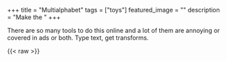 +++
title =  "Multialphabet"
tags = ["toys"]
featured_image = ""
description = "Make the "
+++

There are so many tools to do this online and a lot of them are annoying or covered in ads or both. Type text, get transforms.

{{< raw >}}
    <script>
      const randomChoice = (array) =>
        array[Math.floor(Math.random() * array.length)];

      const plainAlphabetMapping = (...alphabetString) => {
        return (mappingString) =>
          [
            ...(mappingString.trim().length === 0
              ? randomChoice([
                  "We hold these truths to be self-evident, that all men are created equal, that they are endowed by their Creator with certain unalienable Rights, that among these are Life, Liberty and the pursuit of Happiness.",
                  "Whereas recognition of the inherent dignity and of the equal and inalienable rights of all members of the human family is the foundation of freedom, justice and peace in the world,",
                  "Space: the final frontier. These are the voyages of the starship Enterprise. Its continuing mission: to explore strange new worlds, to seek out new life and new civilizations, to boldly go where no man has gone before",
                  `So, I want you to get up now. I want all of you to get up out of your chairs. I want you to get up right now and go to the window, open it, and stick your head out and yell, "I'm as mad as hell, and I'm not going to take this anymore!!"`,
                  "Hello from the children of planet Earth.",
                  `I know how hard it is down in Chino
I know how you struggle just to get by
I know they got farm fresh eggs down in Chino
And tract homes reasonably priced`,
                  `I don't wanna pay for anything
Clothes and food and drugs for free
If it was 1970
I'd have a job at a factory`,
                ])
              : mappingString),
          ]
            .map((letter, i) => {
              const charCode = letter.charCodeAt(0);
              if (charCode >= 65 && charCode <= 91) {
                return alphabetString[charCode - 65] ?? letter;
              }
              if (charCode >= 97 && charCode <= 123) {
                return alphabetString[charCode - 97 + 26] ?? letter;
              }

              return letter;
            })
            .join("");
      };

      const translators = {
        Bold: plainAlphabetMapping(
          "𝐀",
          "𝐁",
          "𝐂",
          "𝐃",
          "𝐄",
          "𝐅",
          "𝐆",
          "𝐇",
          "𝐈",
          "𝐉",
          "𝐊",
          "𝐋",
          "𝐌",
          "𝐍",
          "𝐎",
          "𝐏",
          "𝐐",
          "𝐑",
          "𝐒",
          "𝐓",
          "𝐔",
          "𝐕",
          "𝐖",
          "𝐗",
          "𝐘",
          "𝐙",
          "𝐚",
          "𝐛",
          "𝐜",
          "𝐝",
          "𝐞",
          "𝐟",
          "𝐠",
          "𝐡",
          "𝐢",
          "𝐣",
          "𝐤",
          "𝐥",
          "𝐦",
          "𝐧",
          "𝐨",
          "𝐩",
          "𝐪",
          "𝐫",
          "𝐬",
          "𝐭",
          "𝐮",
          "𝐯",
          "𝐰",
          "𝐱",
          "𝐲",
          "𝐳"
        ),
        Italic: plainAlphabetMapping(
          "𝐴",
          "𝐵",
          "𝐶",
          "𝐷",
          "𝐸",
          "𝐹",
          "𝐺",
          "𝐻",
          "𝐼",
          "𝐽",
          "𝐾",
          "𝐿",
          "𝑀",
          "𝑁",
          "𝑂",
          "𝑃",
          "𝑄",
          "𝑅",
          "𝑆",
          "𝑇",
          "𝑈",
          "𝑉",
          "𝑊",
          "𝑋",
          "𝑌",
          "𝑍",
          "𝑎",
          "𝑏",
          "𝑐",
          "𝑑",
          "𝑒",
          "𝑓",
          "𝑔",
          "𝒉",
          "𝑖",
          "𝑗",
          "𝑘",
          "𝑙",
          "𝑚",
          "𝑛",
          "𝑜",
          "𝑝",
          "𝑞",
          "𝑟",
          "𝑠",
          "𝑡",
          "𝑢",
          "𝑣",
          "𝑤",
          "𝑥",
          "𝑦",
          "𝑧"
        ),
        "Bold Italic": plainAlphabetMapping(
          "𝑨",
          "𝑩",
          "𝑪",
          "𝑫",
          "𝑬",
          "𝑭",
          "𝑮",
          "𝑯",
          "𝑰",
          "𝑱",
          "𝑲",
          "𝑳",
          "𝑴",
          "𝑵",
          "𝑶",
          "𝑷",
          "𝑸",
          "𝑹",
          "𝑺",
          "𝑻",
          "𝑼",
          "𝑽",
          "𝑾",
          "𝑿",
          "𝒀",
          "𝒁",
          "𝒂",
          "𝒃",
          "𝒄",
          "𝒅",
          "𝒆",
          "𝒇",
          "𝒈",
          "𝒉",
          "𝒊",
          "𝒋",
          "𝒌",
          "𝒍",
          "𝒎",
          "𝒏",
          "𝒐",
          "𝒑",
          "𝒒",
          "𝒓",
          "𝒔",
          "𝒕",
          "𝒖",
          "𝒗",
          "𝒘",
          "𝒙",
          "𝒚",
          "𝒛"
        ),
        "Italic Cursive": plainAlphabetMapping(
          "𝒜",
          "𝓑",
          "𝒞",
          "𝒟",
          "𝓔",
          "𝓕",
          "𝒢",
          "𝓗",
          "I",
          "𝓘",
          "𝒥",
          "𝒦",
          "𝓛",
          "𝓜",
          "𝒩",
          "𝒪",
          "𝒫",
          "𝒬",
          "𝒮",
          "𝒯",
          "𝒰",
          "𝒱",
          "𝒲",
          "𝒳",
          "𝒴",
          "𝒵",
          "𝒶",
          "𝒷",
          "𝒸",
          "𝒹",
          "𝓮",
          "𝒻",
          "𝓰",
          "𝒽",
          "𝒾",
          "𝒿",
          "𝓀",
          "𝓁",
          "𝓂",
          "𝓃",
          "𝓸",
          "𝓅",
          "𝓆",
          "𝓇",
          "𝓈",
          "𝓉",
          "𝓊",
          "𝓋",
          "𝓌",
          "𝓍",
          "𝓎",
          "𝓏"
        ),
        "Bold Italic Cursive": plainAlphabetMapping(
          "𝓐",
          "𝓑",
          "𝓒",
          "𝓓",
          "𝓔",
          "𝓕",
          "𝓖",
          "𝓗",
          "𝓘",
          "𝓙",
          "𝓚",
          "𝓛",
          "𝓜",
          "𝓝",
          "𝓞",
          "𝓟",
          "𝓠",
          "𝓡",
          "𝓢",
          "𝓣",
          "𝓤",
          "𝓥",
          "𝓦",
          "𝓧",
          "𝓨",
          "𝓩",
          "𝓪",
          "𝓫",
          "𝓬",
          "𝓭",
          "𝓮",
          "𝓯",
          "𝓰",
          "𝓱",
          "𝓲",
          "𝓳",
          "𝓴",
          "𝓵",
          "𝓶",
          "𝓷",
          "𝓸",
          "𝓹",
          "𝓺",
          "𝓻",
          "𝓼",
          "𝓽",
          "𝓾",
          "𝓿",
          "𝔀",
          "𝔁",
          "𝔂",
          "𝔃"
        ),
        Fraktur: plainAlphabetMapping(
          "𝔄",
          "𝔅",
          "𝕮",
          "𝔇",
          "𝔈",
          "𝔉",
          "𝔊",
          "𝕳",
          "𝕴",
          "𝔍",
          "𝔎",
          "𝔏",
          "𝔐",
          "𝔑",
          "𝔒",
          "𝔓",
          "𝔔",
          "𝕽",
          "𝔖",
          "𝔗",
          "𝔘",
          "𝔙",
          "𝔚",
          "𝔛",
          "𝔜",
          "Z",
          "𝔞",
          "𝔟",
          "𝔠",
          "𝔡",
          "𝔢",
          "𝔣",
          "𝔤",
          "𝔥",
          "𝔦",
          "𝔧",
          "𝔨",
          "𝔩",
          "𝔪",
          "𝔫",
          "𝔬",
          "𝔭",
          "𝔮",
          "𝔯",
          "𝔰",
          "𝔱",
          "𝔲",
          "𝔳",
          "𝔴",
          "𝔵",
          "𝔶",
          "𝔷"
        ),
        "Bold Fraktur": plainAlphabetMapping(
          "𝕬",
          "𝕭",
          "𝕮",
          "𝕯",
          "𝕰",
          "𝕱",
          "𝕲",
          "𝕳",
          "𝕴",
          "𝕵",
          "𝕶",
          "𝕷",
          "𝕸",
          "𝕹",
          "𝕺",
          "𝕻",
          "𝕼",
          "𝕽",
          "𝕾",
          "𝕿",
          "𝖀",
          "𝖁",
          "𝖂",
          "𝖃",
          "𝖄",
          "𝖅",
          "𝖆",
          "𝖇",
          "𝖈",
          "𝖉",
          "𝖊",
          "𝖋",
          "𝖌",
          "𝖍",
          "𝖎",
          "𝖏",
          "𝖐",
          "𝖑",
          "𝖒",
          "𝖓",
          "𝖔",
          "𝖕",
          "𝖖",
          "𝖗",
          "𝖘",
          "𝖙",
          "𝖚",
          "𝖛",
          "𝖜",
          "𝖝",
          "𝖞",
          "𝖟"
        ),
        Draftsman: plainAlphabetMapping(
          "𝔸",
          "𝔹",
          "C",
          "𝔻",
          "𝔼",
          "𝔽",
          "𝔾",
          "H",
          "𝕀",
          "𝕁",
          "𝕂",
          "𝕃",
          "𝕄",
          "N",
          "𝕆",
          "P",
          "Q",
          "R",
          "𝕊",
          "𝕋",
          "𝕌",
          "𝕍",
          "𝕎",
          "𝕏",
          "𝕐",
          "Z",
          "𝕒",
          "𝕓",
          "𝕔",
          "𝕕",
          "𝕖",
          "𝕗",
          "𝕘",
          "𝕙",
          "𝕚",
          "𝕛",
          "𝕜",
          "𝕝",
          "𝕞",
          "𝕟",
          "𝕠",
          "𝕡",
          "𝕢",
          "𝕣",
          "𝕤",
          "𝕥",
          "𝕦",
          "𝕧",
          "𝕨",
          "𝕩",
          "𝕪",
          "𝕫"
        ),
        Wide: plainAlphabetMapping(
          "𝖠",
          "𝖡",
          "𝖢",
          "𝖣",
          "𝖤",
          "𝖥",
          "𝖦",
          "𝖧",
          "𝖨",
          "𝖩",
          "𝖪",
          "𝖫",
          "𝖬",
          "𝖭",
          "𝖮",
          "𝖯",
          "𝖰",
          "𝖱",
          "𝖲",
          "𝖳",
          "𝖴",
          "𝖵",
          "𝖶",
          "𝖷",
          "𝖸",
          "𝖹",
          "𝖺",
          "𝖻",
          "𝖼",
          "𝖽",
          "𝖾",
          "𝖿",
          "𝗀",
          "𝗁",
          "𝗂",
          "𝗃",
          "𝗄",
          "𝗅",
          "𝗆",
          "𝗇",
          "𝗈",
          "𝗉",
          "𝗊",
          "𝗋",
          "𝗌",
          "𝗍",
          "𝗎",
          "𝗏",
          "𝗐",
          "𝗑",
          "𝗒",
          "𝗓"
        ),
        "Bold Wide": plainAlphabetMapping(
          "𝗔",
          "𝗕",
          "𝗖",
          "𝗗",
          "𝗘",
          "𝗙",
          "𝗚",
          "𝗛",
          "𝗜",
          "𝗝",
          "𝗞",
          "𝗟",
          "𝗠",
          "𝗡",
          "𝗢",
          "𝗣",
          "𝗤",
          "𝗥",
          "𝗦",
          "𝗧",
          "𝗨",
          "𝗩",
          "𝗪",
          "𝗫",
          "𝗬",
          "𝗭",
          "𝗮",
          "𝗯",
          "𝗰",
          "𝗱",
          "𝗲",
          "𝗳",
          "𝗴",
          "𝗵",
          "𝗶",
          "𝗷",
          "𝗸",
          "𝗹",
          "𝗺",
          "𝗻",
          "𝗼",
          "𝗽",
          "𝗾",
          "𝗿",
          "𝘀",
          "𝘁",
          "𝘂",
          "𝘃",
          "𝘄",
          "𝘅",
          "𝘆",
          "𝘇"
        ),
        "Wide Italic": plainAlphabetMapping(
          "𝘈",
          "𝘉",
          "𝘊",
          "𝘋",
          "𝘌",
          "𝘍",
          "𝘎",
          "𝘏",
          "𝘐",
          "𝘑",
          "𝘒",
          "𝘓",
          "𝘔",
          "𝘕",
          "𝘖",
          "𝘗",
          "𝘘",
          "𝘙",
          "𝘚",
          "𝘛",
          "𝘜",
          "𝘝",
          "𝘞",
          "𝘟",
          "𝘠",
          "𝘡",
          "𝘢",
          "𝘣",
          "𝘤",
          "𝘥",
          "𝘦",
          "𝘧",
          "𝘨",
          "𝘩",
          "𝘪",
          "𝘫",
          "𝘬",
          "𝘭",
          "𝘮",
          "𝘯",
          "𝘰",
          "𝘱",
          "𝘲",
          "𝘳",
          "𝘴",
          "𝘵",
          "𝘶",
          "𝘷",
          "𝘸",
          "𝘹",
          "𝘺",
          "𝘻"
        ),
        "Bold Wide Italic": plainAlphabetMapping(
          "𝘼",
          "𝘽",
          "𝘾",
          "𝘿",
          "𝙀",
          "𝙁",
          "𝙂",
          "𝙃",
          "𝙄",
          "𝙅",
          "𝙆",
          "𝙇",
          "𝙈",
          "𝙉",
          "𝙊",
          "𝙋",
          "𝙌",
          "𝙍",
          "𝙎",
          "𝙏",
          "𝙐",
          "𝙑",
          "𝙒",
          "𝙓",
          "𝙔",
          "𝙕",
          "𝙖",
          "𝙗",
          "𝙘",
          "𝙙",
          "𝙚",
          "𝙛",
          "𝙜",
          "𝙝",
          "𝙞",
          "𝙟",
          "𝙠",
          "𝙡",
          "𝙢",
          "𝙣",
          "𝙤",
          "𝙥",
          "𝙦",
          "𝙧",
          "𝙨",
          "𝙩",
          "𝙪",
          "𝙫",
          "𝙬",
          "𝙭",
          "𝙮",
          "𝙯"
        ),
        Typewriter: plainAlphabetMapping(
          "𝙰",
          "𝙱",
          "𝙲",
          "𝙳",
          "𝙴",
          "𝙵",
          "𝙶",
          "𝙷",
          "𝙸",
          "𝙹",
          "𝙺",
          "𝙻",
          "𝙼",
          "𝙽",
          "𝙾",
          "𝙿",
          "𝚀",
          "𝚁",
          "𝚂",
          "𝚃",
          "𝚄",
          "𝚅",
          "𝚆",
          "𝚇",
          "𝚈",
          "𝚉",
          "𝚊",
          "𝚋",
          "𝚌",
          "𝚍",
          "𝚎",
          "𝚏",
          "𝚐",
          "𝚑",
          "𝚒",
          "𝚓",
          "𝚔",
          "𝚕",
          "𝚖",
          "𝚗",
          "𝚘",
          "𝚙",
          "𝚚",
          "𝚛",
          "𝚜",
          "𝚝",
          "𝚞",
          "𝚟",
          "𝚠",
          "𝚡",
          "𝚢",
          "𝚣"
        ),
        Doublewide: plainAlphabetMapping(
          "Ａ",
          "Ｂ",
          "Ｃ",
          "Ｄ",
          "Ｅ",
          "Ｆ",
          "Ｇ",
          "Ｈ",
          "Ｉ",
          "Ｊ",
          "Ｋ",
          "Ｌ",
          "Ｍ",
          "Ｎ",
          "Ｏ",
          "Ｐ",
          "Ｑ",
          "Ｒ",
          "Ｓ",
          "Ｔ",
          "Ｕ",
          "Ｖ",
          "Ｗ",
          "Ｘ",
          "Ｙ",
          "Ｚ",
          "ａ",
          "ｂ",
          "ｃ",
          "ｄ",
          "ｅ",
          "ｆ",
          "ｇ",
          "ｈ",
          "ｉ",
          "ｊ",
          "ｋ",
          "ｌ",
          "ｍ",
          "ｎ",
          "ｏ",
          "ｐ",
          "ｑ",
          "ｒ",
          "ｓ",
          "ｔ",
          "ｕ",
          "ｖ",
          "ｗ",
          "ｘ",
          "ｙ",
          "ｚ"
        ),
      };

      const activeTranslations = [];

      const debounce = (func, delay) => {
        let timeoutId;

        return function (...args) {
          clearTimeout(timeoutId);

          timeoutId = setTimeout(() => {
            func.apply(this, args);
          }, delay);
        };
      };

      const inputTextHasChanged = () => {
        const t = document.getElementById("multi-alphabet-input");
        const text = t.innerText;

        if (!!text && activeTranslations.length === 0) {
          addToListOfActiveTranslations(
            randomChoice(Object.keys(translators)),
            true
          );
        }

        activeTranslations.forEach((display) => {
          display.update(text);
        });
      };

      const updateSelectedTranslationItemsInList = () => {
        namesUsed = new Set(activeTranslations.map((b) => b.name));

        const selectElt = document.getElementById("multi-alphabet-selector");
        [...selectElt.querySelectorAll("option")].forEach((e, i) => {
          if (i === 0) {
            e.innerText = randomChoice(["One more?", "Another", "Keep going"]);
            e.disabled = true;
          } else {
            e.disabled = namesUsed.has(e.value);
          }
        });
        inputTextHasChanged();
      };

      const addToListOfActiveTranslations = (name, addedByDefault) => {
        const template = document.getElementById("translation-item-template");
        const resultElt = document.getElementById("multi-alphabet-results");

        const translationElt = document.importNode(
          template.content,
          true
        ).firstElementChild;
        resultElt.appendChild(translationElt);

        translationElt.querySelector(
          ".name"
        ).innerText = `${name} (${translators[name](name)})`;

        const translationTextelt = translationElt.querySelector(".translation");
        const copyButton = translationElt.querySelector(".copy-button");
        const deleteButton = translationElt.querySelector(".remove-button");

        copyButton.addEventListener("click", (e) => {
          navigator.clipboard.writeText(translationTextelt.innerText);
        });

        const deleteMethod = () => {
          const idx = activeTranslations.findIndex((e) => e.name === name);
          if (idx >= 0) {
            activeTranslations.splice(idx, 1);
            updateSelectedTranslationItemsInList();
            resultElt.removeChild(translationElt);
          }
        };
        deleteButton.addEventListener("click", deleteMethod);

        activeTranslations.push({
          name,
          addedByDefault,
          update: (text) => {
            const translationBlank = text.trim().length === 0;
            copyButton.disabled = translationBlank;

            translationTextelt.innerText = translators[name](text);
          },
          remove: deleteMethod,
        });

        updateSelectedTranslationItemsInList();
      };

      const startupAndBindElements = () => {
        const selectElt = document.getElementById("multi-alphabet-selector");
        selectElt.addEventListener("change", (e) => {
          addToListOfActiveTranslations(e.target.value);
          selectElt.value = "";
        });

        Object.entries(translators).forEach(([name, translator]) => {
          const option = document.createElement("option");
          option.value = name;
          option.textContent = `${name} (${translator(name)})`;

          selectElt.appendChild(option);
        });

        const inputElt = document.getElementById("multi-alphabet-input");
        inputElt.addEventListener("input", debounce(inputTextHasChanged, 50));
      };

      document.addEventListener("DOMContentLoaded", startupAndBindElements);
    </script>
    <style type="text/css">
      div.multi-alphabet-input-area {
        border: 1px solid var(--borders);
        border-radius: 4px;
        padding: 4px;
        font-size: larger;

        &:empty::before {
          content: "Type what you want to make 𝒶𝓮𝓈𝓉𝒽𝓮𝓉𝒾𝒸 here";
          opacity: 0.75;
          font-style: italic;
        }

        margin-bottom: 1em;
      }

      div.translation-item {
        border: 1px solid var(--borders);
        border-radius: 4px;
        overflow: hidden;
      }

      div.translation-text {
        padding: 4px;
        white-space: pre-wrap;
        padding: 4px;
        font-size: larger;
      }

      div.translation-header {
        background: var(--main-border);
        padding: 2px;
        user-select: none;
        display: flex;
        flex-direction: row;

        .translator-name {
          text-align: center;
        }

        & > * {
          flex-grow: 1;
          align-items: center;
        }

        .copy-button,
        .remove-button {
          flex-grow: 0;
        }
      }

      div.multi-alphabet-add-another {
        select {
          font-size: large;
          font-weight: bold;
        }

        margin-top: 4px;
        margin-bottom: 4px;
        user-select: none;
        display: flex;
        flex-direction: row;
        align-items: center;
        justify-content: center;

        #multi-alphabet-selector {
          font-size: x-large;
        }
      }

      div.translation-item:not(:last-child) {
        border-bottom: 1px solid rgba(0, 0, 0, 0.125);
        padding-bottom: 4px;
        margin-bottom: 4px;
      }
    </style>
    <div class="multi-alphabet">
      <div
        id="multi-alphabet-input"
        class="multi-alphabet-input-area"
        contenteditable="true"
      ></div>
      <div class="multi-alphabet-results" id="multi-alphabet-results"></div>
      <div class="multi-alphabet-add-another">
        <select
          class="multi-alphabet-translation-selector"
          id="multi-alphabet-selector"
        >
          <option disabled value="" selected>Choose a transformation</option>
        </select>
      </div>

      <template id="translation-item-template">
        <div class="translation-item">
          <div class="translation-header">
            <div class="name translator-name"></div>
            <button class="copy-button">⧉Copy</button>
            <button class="remove-button">×</button>
          </div>
          <div class="translation translation-text"></div>
        </div>
      </template>
    </div>
  {{< /raw >}}
